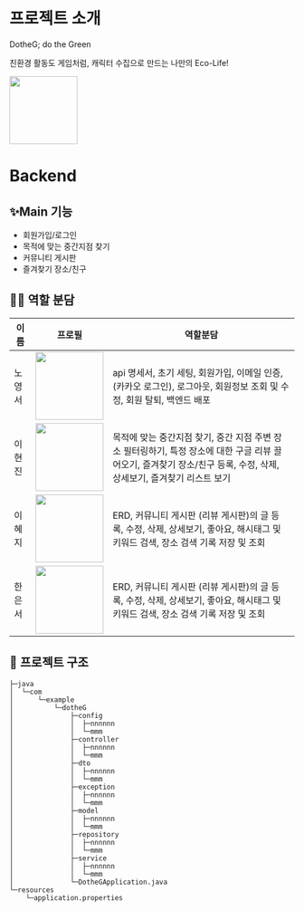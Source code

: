 # 프로젝트 소개
DotheG; do the Green

친환경 활동도 게임처럼, 캐릭터 수집으로 만드는 나만의 Eco-Life!

<img src="https://github.com/user-attachments/assets/0f2b0823-5b82-42a6-99c1-287ac3d733df" width="120"/>


# Backend

## ✨Main 기능
- 회원가입/로그인
- 목적에 맞는 중간지점 찾기
- 커뮤니티 게시판
- 즐겨찾기 장소/친구

## 👩‍💻 역할 분담
|     이름         | 프로필                                                              |                                      역할분담                         |
| ---------------------------------- | ------------------------------------------------------------------- | --------------------------------------------------------------------- |
| 노영서 | <img src="" width="120"/> | api 명세서, 초기 세팅, 회원가입, 이메일 인증, (카카오 로그인), 로그아웃, 회원정보 조회 및 수정, 회원 탈퇴, 백엔드 배포 |
| 이현진 | <img src="" width="120"/> | 목적에 맞는 중간지점 찾기, 중간 지점 주변 장소 필터링하기, 특정 장소에 대한 구글 리뷰 끌어오기, 즐겨찾기 장소/친구 등록, 수정, 삭제, 상세보기, 즐겨찾기 리스트 보기 |
| 이혜지 | <img src="" width="120"/> | ERD, 커뮤니티 게시판 (리뷰 게시판)의 글 등록, 수정, 삭제, 상세보기, 좋아요, 해시태그 및 키워드 검색, 장소 검색 기록 저장 및 조회 |
| 한은서 | <img src="" width="120"/> | ERD, 커뮤니티 게시판 (리뷰 게시판)의 글 등록, 수정, 삭제, 상세보기, 좋아요, 해시태그 및 키워드 검색, 장소 검색 기록 저장 및 조회 |


## 🌳 프로젝트 구조
```
├─java
│  └─com
│      └─example
│          └─dotheG
│              ├─config
│              │  ├─nnnnnn
│              │  └─mmm
│              ├─controller
│              │  ├─nnnnnn
│              │  └─mmm
│              ├─dto
│              │  ├─nnnnnn
│              │  └─mmm
│              ├─exception
│              │  ├─nnnnnn
│              │  └─mmm
│              ├─model
│              │  ├─nnnnnn
│              │  └─mmm
│              ├─repository
│              │  ├─nnnnnn
│              │  └─mmm
│              ├─service
│              │  ├─nnnnnn
│              │  └─mmm
│              └─DotheGApplication.java
└─resources
    └─application.properties
```
